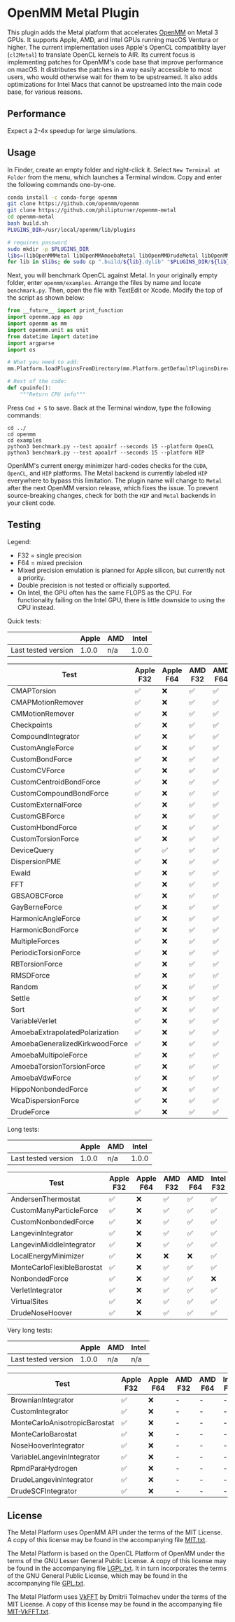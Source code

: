 # OpenMM Metal Plugin

This plugin adds the Metal platform that accelerates [OpenMM](https://openmm.org) on Metal 3 GPUs. It supports Apple, AMD, and Intel GPUs running macOS Ventura or higher. The current implementation uses Apple's OpenCL compatiblity layer (`cl2Metal`) to translate OpenCL kernels to AIR. Its current focus is implementing patches for OpenMM's code base that improve performance on macOS. It distributes the patches in a way easily accessible to most users, who would otherwise wait for them to be upstreamed. It also adds optimizations for Intel Macs that cannot be upstreamed into the main code base, for various reasons.

<!--
> \* The current version supports macOS Monterey. Ventura will only be required after the transition to Metal.

The Metal plugin will eventually transition kernels directly to the Metal API. Doing so enables optimizations like SIMD-group reductions and indirect command buffers, but removes double precision support on AMD GPUs. Before the transition, `double` and/or `mixed` precision will be deactivated. The plugin will eventually use [double-single FP64 emulation](https://andrewthall.org/papers/df64_qf128.pdf) to bring back `mixed`, this time supporting all GPUs.

Another goal is to support machine learning potentials, similar to [openmm-torch](https://github.com/openmm/openmm-torch). This repository should provide a more direct pathway to [MPSGraph](https://developer.apple.com/documentation/metalperformanceshadersgraph), the high-level MLIR compiler harnessed by tensorflow-metal and PyTorch. The plugin should create API (e.g. `MPSGraphForce`) for extracting the `MTLBuffer` backing an OpenMM class. The API should also facilitate construction of `MPSGraphTensor` and `MPSGraphTensorData` instances from the buffer. The ML potential (written in C++) should be made accessible from Swift - the language for using MPSGraph. Swift code will access all other OpenMM APIs through [PythonKit](https://github.com/pvieito/PythonKit).
-->

## Performance

Expect a 2-4x speedup for large simulations.

## Usage

In Finder, create an empty folder and right-click it. Select `New Terminal at Folder` from the menu, which launches a Terminal window. Copy and enter the following commands one-by-one.

```bash
conda install -c conda-forge openmm
git clone https://github.com/openmm/openmm
git clone https://github.com/philipturner/openmm-metal
cd openmm-metal
bash build.sh
PLUGINS_DIR=/usr/local/openmm/lib/plugins

# requires password
sudo mkdir -p $PLUGINS_DIR
libs=(libOpenMMMetal libOpenMMAmoebaMetal libOpenMMDrudeMetal libOpenMMRPMDMetal)
for lib in $libs; do sudo cp ".build/${lib}.dylib" "$PLUGINS_DIR/${lib}.dylib"; done
```

Next, you will benchmark OpenCL against Metal. In your originally empty folder, enter `openmm/examples`. Arrange the files by name and locate `benchmark.py`. Then, open the file with TextEdit or Xcode. Modify the top of the script as shown below:

```python
from __future__ import print_function
import openmm.app as app
import openmm as mm
import openmm.unit as unit
from datetime import datetime
import argparse
import os

# What you need to add:
mm.Platform.loadPluginsFromDirectory(mm.Platform.getDefaultPluginsDirectory())

# Rest of the code:
def cpuinfo():
    """Return CPU info"""
```

Press `Cmd + S` to save. Back at the Terminal window, type the following commands:

```
cd ../
cd openmm
cd examples
python3 benchmark.py --test apoa1rf --seconds 15 --platform OpenCL
python3 benchmark.py --test apoa1rf --seconds 15 --platform HIP
```

OpenMM's current energy minimizer hard-codes checks for the `CUDA`, `OpenCL`, and `HIP` platforms. The Metal backend is currently labeled `HIP` everywhere to bypass this limitation. The plugin name will change to `Metal` after the next OpenMM version release, which fixes the issue. To prevent source-breaking changes, check for both the `HIP` and `Metal` backends in your client code.

## Testing

Legend:
- F32 = single precision
- F64 = mixed precision
- Mixed precision emulation is planned for Apple silicon, but currently not a priority.
- Double precision is not tested or officially supported.
- On Intel, the GPU often has the same FLOPS as the CPU. For functionality failing on the Intel GPU, there is little downside to using the CPU instead.


<!--

For reference: ✅
For reference: ❌

-->

Quick tests:

|                     | Apple | AMD | Intel |
| ------------------- | ----- | --- | ----- |
| Last tested version | 1.0.0   | n/a | 1.0.0   |

| Test                           | Apple F32 | Apple F64 | AMD F32 | AMD F64 | Intel F32 | Intel F64 |
| ------------------------------ | ----------- | ----------- | --------- | --------- | ----------- | ----------- |
| CMAPTorsion                    | ✅           | ❌           | ✅         | ✅         | ✅           | ❌           |
| CMAPMotionRemover              | ✅           | ❌           | ✅         | ✅         | ✅           | ❌           |
| CMMotionRemover                | ✅           | ❌           | ✅         | ✅         | ✅           | ❌           |
| Checkpoints                    | ✅           | ❌           | ✅         | ✅         | ✅           | ❌           |
| CompoundIntegrator             | ✅           | ❌           | ✅         | ✅         | ✅           | ❌           |
| CustomAngleForce               | ✅           | ❌           | ✅         | ✅         | ✅           | ❌           |
| CustomBondForce                | ✅           | ❌           | ✅         | ✅         | ✅           | ❌           |
| CustomCVForce                  | ✅           | ❌           | ✅         | ✅         | ✅           | ❌           |
| CustomCentroidBondForce        | ✅           | ❌           | ✅         | ✅         | ✅           | ❌           |
| CustomCompoundBondForce        | ✅           | ❌           | ✅         | ✅         | ✅           | ❌           |
| CustomExternalForce            | ✅           | ❌           | ✅         | ✅         | ✅           | ❌           |
| CustomGBForce                  | ✅           | ❌           | ✅         | ✅         | ✅           | ❌           |
| CustomHbondForce               | ✅           | ❌           | ✅         | ✅         | ✅           | ❌           |
| CustomTorsionForce             | ✅           | ❌           | ✅         | ✅         | ✅           | ❌           |
| DeviceQuery                    | ✅           | ✅           | ✅         | ✅         | ✅           | ✅           |
| DispersionPME                  | ✅           | ❌           | ✅         | ✅         | ❌           | ❌           |
| Ewald                          | ✅           | ❌           | ✅         | ✅         | ❌           | ❌           |
| FFT                            | ✅           | ❌           | ✅         | ✅         | ❌           | ❌           |
| GBSAOBCForce                   | ✅           | ❌           | ✅         | ✅         | ✅           | ❌           |
| GayBerneForce                  | ✅           | ❌           | ✅         | ✅         | ❌           | ❌           |
| HarmonicAngleForce             | ✅           | ❌           | ✅         | ✅         | ✅           | ❌           |
| HarmonicBondForce              | ✅           | ❌           | ✅         | ✅         | ✅           | ❌           |
| MultipleForces                 | ✅           | ❌           | ✅         | ✅         | ✅           | ❌           |
| PeriodicTorsionForce           | ✅           | ❌           | ✅         | ✅         | ✅           | ❌           |
| RBTorsionForce                 | ✅           | ❌           | ✅         | ✅         | ✅           | ❌           |
| RMSDForce                      | ✅           | ❌           | ✅         | ✅         | ✅           | ❌           |
| Random                         | ✅           | ❌           | ✅         | ✅         | ✅           | ❌           |
| Settle                         | ✅           | ❌           | ✅         | ✅         | ✅           | ❌           |
| Sort                           | ✅           | ❌           | ✅         | ✅         | ✅           | ❌           |
| VariableVerlet                 | ✅           | ❌           | ✅         | ✅         | ✅           | ❌           |
| AmoebaExtrapolatedPolarization | ✅           | ❌           | ✅         | ✅         | ❌           | ❌           |
| AmoebaGeneralizedKirkwoodForce | ✅           | ❌           | ✅         | ✅         | ❌           | ❌           |
| AmoebaMultipoleForce           | ✅           | ❌           | ✅         | ✅         | ❌           | ❌           |
| AmoebaTorsionTorsionForce      | ✅           | ❌           | ✅         | ✅         | ✅           | ❌           |
| AmoebaVdwForce                 | ✅           | ❌           | ✅         | ✅         | ✅           | ❌           |
| HippoNonbondedForce            | ✅           | ❌           | ✅         | ✅         | ❌           | ❌           |
| WcaDispersionForce             | ✅           | ❌           | ✅         | ✅         | ✅           | ❌           |
| DrudeForce                     | ✅           | ❌           | ✅         | ✅         | ✅           | ❌           |

Long tests:

|                     | Apple | AMD | Intel |
| ------------------- | ----- | --- | ----- |
| Last tested version | 1.0.0   | n/a | 1.0.0  |

| Test                           | Apple F32 | Apple F64 | AMD F32 | AMD F64 | Intel F32 | Intel F64 |
| ------------------------------ | ----------- | ----------- | --------- | --------- | ----------- | ----------- |
| AndersenThermostat             | ✅           | ❌           | ✅         | ✅         | ✅           | ❌           |
| CustomManyParticleForce        | ✅           | ❌           | ✅         | ✅         | ✅           | ❌           |
| CustomNonbondedForce           | ✅           | ❌           | ✅         | ✅         | ✅           | ❌           |
| LangevinIntegrator             | ✅           | ❌           | ✅         | ✅         | ✅           | ❌           |
| LangevinMiddleIntegrator       | ✅           | ❌           | ✅         | ✅         | ✅           | ❌           |
| LocalEnergyMinimizer           | ✅           | ❌           | ❌         | ❌         | ✅           | ❌           |
| MonteCarloFlexibleBarostat     | ✅           | ❌           | ✅         | ✅         | ✅           | ❌           |
| NonbondedForce                 | ✅           | ❌           | ✅         | ✅         | ❌           | ❌           |
| VerletIntegrator               | ✅           | ❌           | ✅         | ✅         | ✅           | ❌           |
| VirtualSites                   | ✅           | ❌           | ✅         | ✅         | ✅           | ❌           |
| DrudeNoseHoover                | ✅           | ❌           | ✅         | ✅         | ✅           | ❌           |

Very long tests:

|                     | Apple | AMD | Intel |
| ------------------- | ----- | --- | ----- |
| Last tested version | 1.0.0   | n/a | n/a   |


| Test                           | Apple F32 | Apple F64 | AMD F32 | AMD F64 | Intel F32 | Intel F64 |
| ------------------------------ | ----------- | ----------- | --------- | --------- | ----------- | ----------- |
| BrownianIntegrator             | ✅           | ❌           | -         | -         | -           | -           |
| CustomIntegrator               | ✅           | ❌           | -         | -         | -           | -           |
| MonteCarloAnisotropicBarostat  | ✅           | ❌           | -         | -         | -           | -           |
| MonteCarloBarostat             | ✅           | ❌           | -         | -         | -           | -           |
| NoseHooverIntegrator           | ✅           | ❌           | -         | -         | -           | -           |
| VariableLangevinIntegrator     | ✅           | ❌           | -         | -         | -           | -           |
| RpmdParaHydrogen               | ✅           | ❌           | -         | -         | -           | -           |
| DrudeLangevinIntegrator        | ✅           | ❌           | -         | -         | -           | -           |
| DrudeSCFIntegrator             | ✅           | ❌           | -         | -         | -           | -           |

## License

The Metal Platform uses OpenMM API under the terms of the MIT License.  A copy of this license may
be found in the accompanying file [MIT.txt](licenses/MIT.txt).

The Metal Platform is based on the OpenCL Platform of OpenMM under the terms of the GNU Lesser General
Public License.  A copy of this license may be found in the accompanying file
[LGPL.txt](licenses/LGPL.txt).  It in turn incorporates the terms of the GNU General Public
License, which may be found in the accompanying file [GPL.txt](licenses/GPL.txt).

The Metal Platform uses [VkFFT](https://github.com/DTolm/VkFFT) by Dmitrii Tolmachev under the terms
of the MIT License.  A copy of this license may be found in the accompanying file
[MIT-VkFFT.txt](licenses/MIT-VkFFT.txt).

